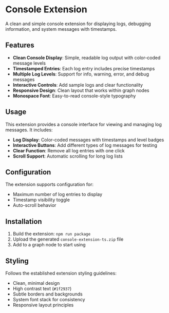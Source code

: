 # Console Extension

A clean and simple console extension for displaying logs, debugging information, and system messages with timestamps.

## Features

- **Clean Console Display**: Simple, readable log output with color-coded message levels
- **Timestamped Entries**: Each log entry includes precise timestamps
- **Multiple Log Levels**: Support for info, warning, error, and debug messages
- **Interactive Controls**: Add sample logs and clear functionality
- **Responsive Design**: Clean layout that works within graph nodes
- **Monospace Font**: Easy-to-read console-style typography

## Usage

This extension provides a console interface for viewing and managing log messages. It includes:

- **Log Display**: Color-coded messages with timestamps and level badges
- **Interactive Buttons**: Add different types of log messages for testing
- **Clear Function**: Remove all log entries with one click
- **Scroll Support**: Automatic scrolling for long log lists

## Configuration

The extension supports configuration for:
- Maximum number of log entries to display
- Timestamp visibility toggle
- Auto-scroll behavior

## Installation

1. Build the extension: `npm run package`
2. Upload the generated `console-extension-ts.zip` file
3. Add to a graph node to start using

## Styling

Follows the established extension styling guidelines:
- Clean, minimal design
- High contrast text (`#1f2937`)
- Subtle borders and backgrounds
- System font stack for consistency
- Responsive layout principles
